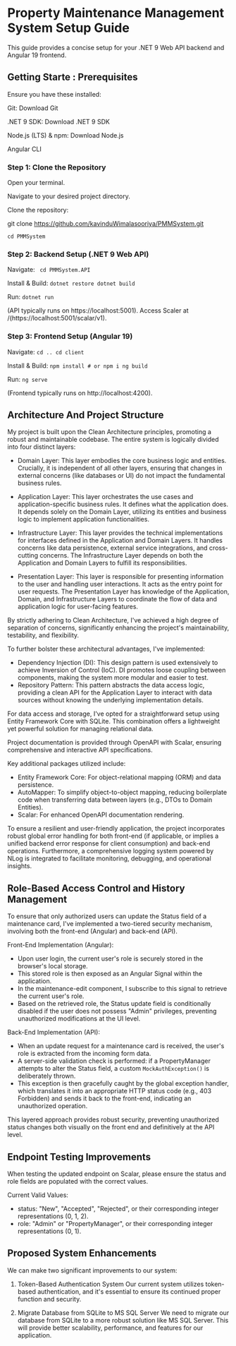 # Property Maintenance Management System Setup Guide #
This guide provides a concise setup for your .NET 9 Web API backend and Angular 19 frontend.

## Getting Starte : Prerequisites
Ensure you have these installed:

Git: Download Git

.NET 9 SDK: Download .NET 9 SDK

Node.js (LTS) & npm: Download Node.js

Angular CLI

### Step 1: Clone the Repository
Open your terminal.

Navigate to your desired project directory.

Clone the repository:

git clone https://github.com/kavinduWimalasooriya/PMMSystem.git

<code>cd PMMSystem</code>

### Step 2: Backend Setup (.NET 9 Web API)
Navigate:
<code> cd PMMSystem.API </code>

Install & Build:
<code>dotnet restore
dotnet build</code>

Run:
<code>dotnet run</code>

(API typically runs on https://localhost:5001). Access Scaler at /(https://localhost:5001/scalar/v1).

### Step 3: Frontend Setup (Angular 19)
Navigate:
<code>cd ..
cd client</code>

Install & Build:
<code>npm install # or npm i
ng build</code>

Run:
<code>ng serve</code>

(Frontend typically runs on http://localhost:4200).

## Architecture And Project Structure ##

My project is built upon the Clean Architecture principles, promoting a robust and maintainable codebase. The entire system is logically divided into four distinct layers:

- Domain Layer: This layer embodies the core business logic and entities. Crucially, it is independent of all other layers, ensuring that changes in external concerns (like databases or UI) do not impact the fundamental business rules.

- Application Layer: This layer orchestrates the use cases and application-specific business rules. It defines what the application does. It depends solely on the Domain Layer, utilizing its entities and business logic to implement application functionalities.

- Infrastructure Layer: This layer provides the technical implementations for interfaces defined in the Application and Domain Layers. It handles concerns like data persistence, external service integrations, and cross-cutting concerns. The Infrastructure Layer depends on both the Application and Domain Layers to fulfill its responsibilities.

- Presentation Layer: This layer is responsible for presenting information to the user and handling user interactions. It acts as the entry point for user requests. The Presentation Layer has knowledge of the Application, Domain, and Infrastructure Layers to coordinate the flow of data and application logic for user-facing features.

By strictly adhering to Clean Architecture, I've achieved a high degree of separation of concerns, significantly enhancing the project's maintainability, testability, and flexibility.

To further bolster these architectural advantages, I've implemented:

- Dependency Injection (DI): This design pattern is used extensively to achieve Inversion of Control (IoC). DI promotes loose coupling between components, making the system more modular and easier to test.
- Repository Pattern: This pattern abstracts the data access logic, providing a clean API for the Application Layer to interact with data sources without knowing the underlying implementation details.

For data access and storage, I've opted for a straightforward setup using Entity Framework Core with SQLite. This combination offers a lightweight yet powerful solution for managing relational data.

Project documentation is provided through OpenAPI with Scalar, ensuring comprehensive and interactive API specifications.

Key additional packages utilized include:

- Entity Framework Core: For object-relational mapping (ORM) and data persistence.
- AutoMapper: To simplify object-to-object mapping, reducing boilerplate code when transferring data between layers (e.g., DTOs to Domain Entities).
- Scalar: For enhanced OpenAPI documentation rendering.

To ensure a resilient and user-friendly application, the project incorporates robust global error handling for both front-end (if applicable, or implies a unified backend error response for client consumption) and back-end operations. Furthermore, a comprehensive logging system powered by NLog is integrated to facilitate monitoring, debugging, and operational insights.

## Role-Based Access Control and History Management ##

To ensure that only authorized users can update the Status field of a maintenance card, I've implemented a two-tiered security mechanism, involving both the front-end (Angular) and back-end (API).

Front-End Implementation (Angular):

- Upon user login, the current user's role is securely stored in the browser's local storage.
- This stored role is then exposed as an Angular Signal within the application.
- In the maintenance-edit component, I subscribe to this signal to retrieve the current user's role.
- Based on the retrieved role, the Status update field is conditionally disabled if the user does not possess "Admin" privileges, preventing unauthorized modifications at the UI level.
  
Back-End Implementation (API):

- When an update request for a maintenance card is received, the user's role is extracted from the incoming form data.
- A server-side validation check is performed: if a PropertyManager attempts to alter the Status field, a custom <code>MockAuthException()</code> is deliberately thrown.
- This exception is then gracefully caught by the global exception handler, which translates it into an appropriate HTTP status code (e.g., 403 Forbidden) and sends it back to the front-end, indicating an unauthorized operation.

This layered approach provides robust security, preventing unauthorized status changes both visually on the front end and definitively at the API level.

## Endpoint Testing Improvements ##
When testing the updated endpoint on Scalar, please ensure the status and role fields are populated with the correct values.

Current Valid Values:

- status:  "New", "Accepted", "Rejected",  or their corresponding integer representations (0, 1, 2).
- role:  "Admin" or "PropertyManager",  or their corresponding integer representations (0, 1).
  
## Proposed System Enhancements ##
We can make two significant improvements to our system:

1. Token-Based Authentication System
Our current system utilizes token-based authentication, and it's essential to ensure its continued proper function and security.

2. Migrate Database from SQLite to MS SQL Server
We need to migrate our database from SQLite to a more robust solution like MS SQL Server. This will provide better scalability, performance, and features for our application.
